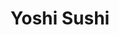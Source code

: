 ---
layout: place
title: "Yoshi Sushi"
permalink: /new-york/latham/yoshi-sushi.html
stateAbbr: NY
stateName: New York
cityName: Latham
seo:
  name: "Yoshi Sushi"
  type: Restaurant
  links: http://yoshisushialbany.com/
description: "Longtime local standby offers traditional rolls in a family-friendly setting with a BYOB policy. Looking for sushi in Latham, New York? Check out Yoshi Sushi..."
place_id: ChIJERwd_DAM3okRVc4gxYJAiGo
photos:
  - name: >-
      places/ChIJERwd_DAM3okRVc4gxYJAiGo/photos/AeeoHcKNJe7Rn0XoDkmse_u4xqYQH5TZmdguyFxdZL3dsPqD92J_Ix5msvCRiwzRWxS0WxZxpJwB5_C9cq_yFTS7iAeSoJy8MoMjwksU0nAFIX3t_qX3Ni04pxJz6_LT2khQtHFTGEhimPLX6tuSNBqm0BVI7wGrVt2YNTjXBqDZ4SOymzSDDHTA0iGszKYF3R656WvyhrvIcVXELf6bZkyiZYUT5qylbphd19XY8b0pmU7m10s_jWOubV9l6zUsyrJ3Q7pf0K0da4xKgOjCSJSiCrfd_g6go8gCsgJUJ-rKwXYXLlJNGLROuhNP1i7L8ZWNSpr8t4EhvGRxrJ8Pwhw7M2OxPMu-MbJSwT86o30AveFDXTmJiiPGSvF0f5ieDMIiTFTbHBAjP9e3lscmrFrbY7qDHyaeYMRAWvsE6uswlWyaXw9k
    widthPx: 4032
    heightPx: 3024
    authorAttributions:
      - displayName: Gabe Anderson
        uri: https://maps.google.com/maps/contrib/103120712482356565453
        photoUri: >-
          https://lh3.googleusercontent.com/a/ACg8ocKZ833-21o0YsePQe7wd-ZUtUnop7W6bxPaYNElgyiKzu8csQ=s100-p-k-no-mo
    flagContentUri: >-
      https://www.google.com/local/imagery/report/?cb_client=maps_api_places.places_api&image_key=!1e10!2sCIHM0ogKEICAgICx_pmpkQE&hl=en-US
    googleMapsUri: >-
      https://www.google.com/maps/place//data=!3m4!1e2!3m2!1sCIHM0ogKEICAgICx_pmpkQE!2e10!4m2!3m1!1s0x89de0c30fc1d1c11:0x6a884082c520ce55
  - name: >-
      places/ChIJERwd_DAM3okRVc4gxYJAiGo/photos/AeeoHcIqQh0FJLBkMVdXLYzai1AG_iwJDxzigNbGHs752PPueceCPFUsfqHyvU1kFGrBQd5aMj_hMeeuDqcfewRBfx-yEgETgDY58IgnMLUZ_SkBEqWsHtucvk5szMa4yUzaPRoRrrlT83iWTl8Ecsxp4kkKXAOyDo1bvi64s-J1tpvmU86xWwlbBn5voFvT-ZMF01Z79K38aebD0cm6F8OJBTAA5EZNq6KtTL1tE_zpY-E08Ri5cv_RN3v7LU1nhaFT3SSYNx3iupn1eLk9ADR5wKlIrjcBUxms2mfCeJVMUadHnbKMyMnIkPVVuqCKZ9cIqNRdZK7K3Ed1IhKBGdK55h4fIE2iCDwc4eRR_d2wPuG9gy9qjKlpGtLToPiTt3zvu5DqMl1QuVif3vFMviVBYRWvFos-K6mzNcT53ix0KhtOMQ
    widthPx: 4618
    heightPx: 3464
    authorAttributions:
      - displayName: Jennifer Wick
        uri: https://maps.google.com/maps/contrib/102538683538809915787
        photoUri: >-
          https://lh3.googleusercontent.com/a-/ALV-UjUY7YdXJ3z7CnPTDZrHU02TTshWn-_vubm29z_x0Cu4OefbUMqH=s100-p-k-no-mo
    flagContentUri: >-
      https://www.google.com/local/imagery/report/?cb_client=maps_api_places.places_api&image_key=!1e10!2sCIHM0ogKEICAgIC4nsLzfw&hl=en-US
    googleMapsUri: >-
      https://www.google.com/maps/place//data=!3m4!1e2!3m2!1sCIHM0ogKEICAgIC4nsLzfw!2e10!4m2!3m1!1s0x89de0c30fc1d1c11:0x6a884082c520ce55
  - name: >-
      places/ChIJERwd_DAM3okRVc4gxYJAiGo/photos/AeeoHcL8Jsz996alMdWNW0OKgq0SoSKKXNOFb5k1E0g1b7ejLKayX2QdXOJXKcryiZWrPRewJMZ_J5_ii3P4yn14ay3p6C7z1vTxKd2aQNHoBTICgUBgdFPL0PzZjATpFlbAGRZeeW6UWF74FZoE4NvCfnK00pBpcqsOVfE_tFNJKj6E_xPcSrk-rANLtCHNE_aSES9JluTc4M4PTJJfoCd5PaQa2Yfm7VHFTQXa_FPqadkOGQIF8ckZ_h2EZb6qQl8BPV05OHrw5_E6XSyGsBX15H4P4SMupZ6WuMRgUiunHIoRHruijjJ5fTxmRpZCnW3hl3k9RyR3WBKFbM0Ne1qizLDSKBevmGZTYl4R-Y5EgZqF1mHhjicGUOJp47sHvcM3-ZJJrSWvpCHJs6OEgZUtJ2IJHz2-MTKJj0VuQxuz8FJidthh
    widthPx: 2992
    heightPx: 2992
    authorAttributions:
      - displayName: Ben Babcock
        uri: https://maps.google.com/maps/contrib/118389987670493906598
        photoUri: >-
          https://lh3.googleusercontent.com/a/ACg8ocJRhZ1S-5GSwVEak5GRDfzu6qbzTNj8mZd5ft6EdEy4tipUqw=s100-p-k-no-mo
    flagContentUri: >-
      https://www.google.com/local/imagery/report/?cb_client=maps_api_places.places_api&image_key=!1e10!2sCIHM0ogKEICAgMCIzYvf6wE&hl=en-US
    googleMapsUri: >-
      https://www.google.com/maps/place//data=!3m4!1e2!3m2!1sCIHM0ogKEICAgMCIzYvf6wE!2e10!4m2!3m1!1s0x89de0c30fc1d1c11:0x6a884082c520ce55
  - name: >-
      places/ChIJERwd_DAM3okRVc4gxYJAiGo/photos/AeeoHcI9QV2Lpr8PZ8ACJIzr6oyHALREAf_4mMKAUCQEpgLHj3DxVbFWu-6AseppAA5sKLUoatA2m6YcFdZuRTfT5Ll24lOlp35-UQudwpwfE0rwTLv_rIZ6koxZ26PuUnE2GG6OhLl6x3e9ZfjmsBugL6rApDvLrxzL6XRlx_DQQ6oHbr_HJNzgcV8JDh2hi_9ckK6-Mz-mcUdVwuCQ0Ay2yHX63jlWrP7AI3llL6k1ZMu4uJDVRfVuFsuHfdTvxAOgdD0cRWmaIwvoF-VRuTLyp1NHHTN_syuZ3vXovDvPxREQd7Rlv14GYMjkptPrmd0VrkHc5b9-v7Uu2HFzy5UXAr0neUZgQ5MNscXcHqjaQIeEr9C66JWJgXlGV7uzgmFY136tBSoCevRz51pmmOdM93muECWotIsvp5mC48r36iqZwc5E
    widthPx: 1179
    heightPx: 1416
    authorAttributions:
      - displayName: Gunish Kaur Gujral
        uri: https://maps.google.com/maps/contrib/114247939674880808620
        photoUri: >-
          https://lh3.googleusercontent.com/a/ACg8ocIZnQU19CzInV-zIBnfyITcD3l9qzzRTn2RpakKC6BW7j_v5xwT=s100-p-k-no-mo
    flagContentUri: >-
      https://www.google.com/local/imagery/report/?cb_client=maps_api_places.places_api&image_key=!1e10!2sCIHM0ogKEICAgICT1dn21QE&hl=en-US
    googleMapsUri: >-
      https://www.google.com/maps/place//data=!3m4!1e2!3m2!1sCIHM0ogKEICAgICT1dn21QE!2e10!4m2!3m1!1s0x89de0c30fc1d1c11:0x6a884082c520ce55
  - name: >-
      places/ChIJERwd_DAM3okRVc4gxYJAiGo/photos/AeeoHcJk_HoOGNRM0PTFRK2CJb1pLWMmZCFKZIE7WBdW83po7awO5uCtKlaqjHE-8F3sTJfGb808ryjw112-mHv3rEGS-_2WNhWCpxguFQPOkNw0cqIaB1RpBKKfRnRTnO017SHMQd8efW79RB8bkPtFuK-g7VnLrl7asyL7cWYTZvakwCtc3LFEu-7Uy9_E8wmZ7a42b46zVNHdZdOe5ztGTP6ei3Ro9YD-pIICzCz-WA0HwdTNxNLJPbcL2JFTN0ZTkveJvavqvtsefLAU-dYUeBoBNoHap9TvAQ_fA8AdFbDBlD-VHicmuaNcF1qw8YyRo4KdweRSfhz4dl1PmibReLG5WBIf7hy8rMNXjBLNoNtEXJnNvz4LX26PLM7H1lq587ps_f30eUe-NYxcVNRUWzsO0qcJdW8a9Mulfl8WiwjmIzg4X13DOOCNCZyht6S-
    widthPx: 2950
    heightPx: 2676
    authorAttributions:
      - displayName: Ben Babcock
        uri: https://maps.google.com/maps/contrib/118389987670493906598
        photoUri: >-
          https://lh3.googleusercontent.com/a/ACg8ocJRhZ1S-5GSwVEak5GRDfzu6qbzTNj8mZd5ft6EdEy4tipUqw=s100-p-k-no-mo
    flagContentUri: >-
      https://www.google.com/local/imagery/report/?cb_client=maps_api_places.places_api&image_key=!1e10!2sCIABIhADydER5C1nfmfvEhIAA5SD&hl=en-US
    googleMapsUri: >-
      https://www.google.com/maps/place//data=!3m4!1e2!3m2!1sCIABIhADydER5C1nfmfvEhIAA5SD!2e10!4m2!3m1!1s0x89de0c30fc1d1c11:0x6a884082c520ce55
  - name: >-
      places/ChIJERwd_DAM3okRVc4gxYJAiGo/photos/AeeoHcJ0g8ufYlGZ9DN9vTsvzUWPpMe7RfJrgO-QbuhlsG5BYRR_sZULJRdEkB1ix4_v1kBGWa_k164dOoYHV7PxQ-wGHDgj-uD8gTYbNpSnoD3tsF9ry2FDf-A8ywXSMg5UHbdpRiAsR7WXhojUPDJM_I3V7zp0C3h5ywK-HKfza0eb0Ba6RxEKkCOb_2moE1aLo149miaixunT4DIY9wneecM4K9FGhSHoTOI7i_qfswj6nwv5TjkjPKLkWn7u1dntNFYhLGzgkWqkQD61u0Y1i4wHcHLAKAsTlKKbZJOKekONGJ8SpM9xSWNI5UNY6lZIshiPqN5x6XZE3ViPd7M_192cn4t5XasGPzVit6T8T1xzoans0TuijkN6h515ZUVdDpvQTVdzIvF_bgwfSS999aRFZcmsEIhI2oI-oCQZkUU7Y-cA
    widthPx: 1011
    heightPx: 1066
    authorAttributions:
      - displayName: Gunish Kaur Gujral
        uri: https://maps.google.com/maps/contrib/114247939674880808620
        photoUri: >-
          https://lh3.googleusercontent.com/a/ACg8ocIZnQU19CzInV-zIBnfyITcD3l9qzzRTn2RpakKC6BW7j_v5xwT=s100-p-k-no-mo
    flagContentUri: >-
      https://www.google.com/local/imagery/report/?cb_client=maps_api_places.places_api&image_key=!1e10!2sCIHM0ogKEICAgICT1dn2tQE&hl=en-US
    googleMapsUri: >-
      https://www.google.com/maps/place//data=!3m4!1e2!3m2!1sCIHM0ogKEICAgICT1dn2tQE!2e10!4m2!3m1!1s0x89de0c30fc1d1c11:0x6a884082c520ce55
  - name: >-
      places/ChIJERwd_DAM3okRVc4gxYJAiGo/photos/AeeoHcKlNotO38nVqWPtD50FdvE5X2aYf42nH7ewsprlmL60zq3AIgwA9I2aT3Ym4ZR0bwXM3d1P6G7EXJxvEJAQaHIm6p1WCKZICYcV3mXQljMrky1JWngG3a2KEhgO0_dz2uzHYOWvTctJEi7l5MOisN-rAMkPl6vK_1uqIXxQ_l1KodU3_6WMvzPtqUvPt5oC_cFLmTCJ9RFVZU-zz-zGhI_Pwv6ZtDncdHsWo2t_WKPuFWqCJ2mkG3KedDdEyNdXnCpVgA-BTbzSVPSbQi8cmBLpY-BMi0Jxv-0n8QjN8zUt4xUDvBrfc_UvAqvl0uqHGJ2IXSVFKs1OifJmrfCC-YCr3Zl1VsqVCm3ZYP3OQXZrSVkIfQy7OCwYBHwzutkPAhPblacxaHyIkEcAeZfvphwR6F8i0uhWJ6yqfh7J7GwTc_4
    widthPx: 3264
    heightPx: 2448
    authorAttributions:
      - displayName: Michael Zuker
        uri: https://maps.google.com/maps/contrib/108256190732711281596
        photoUri: >-
          https://lh3.googleusercontent.com/a-/ALV-UjVBhrcQRIbjIv0zfkEl6Us4S54epH3r5lWT_4iJWD3sxqspC627=s100-p-k-no-mo
    flagContentUri: >-
      https://www.google.com/local/imagery/report/?cb_client=maps_api_places.places_api&image_key=!1e10!2sCIHM0ogKEICAgIDq-s_ilwE&hl=en-US
    googleMapsUri: >-
      https://www.google.com/maps/place//data=!3m4!1e2!3m2!1sCIHM0ogKEICAgIDq-s_ilwE!2e10!4m2!3m1!1s0x89de0c30fc1d1c11:0x6a884082c520ce55
  - name: >-
      places/ChIJERwd_DAM3okRVc4gxYJAiGo/photos/AeeoHcKe3OzVEKjAe7QU1W6zO6Uxz0ZZHhVeoATyEgEUrNdTumRbMLeMmgw4MJIRM_Jg1bLclKGDiRVlSqjrinage7ODrESisgZk4X1H536KfuLOnAPwSNUQArLH50eIMaiYuCUanz-4ilPQiM_p9fSItv89hyDtp9K8hBowLwjwmrkZ-36RjfByOXOq00Z2MH0a-zbra1RSCLG3PVRGDRb6BJ_Zj0xKT6RhVBXPZ-eTk6SxsYIpgexm1HZMKzCzzdnqp7S0HT7amNgbkKw_Y3dta9NNZWeafKIhvs7iBQ9g7CAWeSnUQvkl3dJQ0dKMnjXMSkeVpseVqH1TepmUCob6ZQDw4SaMrONvqzw1NSq14jQ0NDdYY2jELYdIidMor2m2_xO8d0kywCd9e5RboQ0Hn5sx0U4KqE67nM-vM2oFruclVWk
    widthPx: 1960
    heightPx: 4032
    authorAttributions:
      - displayName: Tim MacEachron
        uri: https://maps.google.com/maps/contrib/116293907962652249455
        photoUri: >-
          https://lh3.googleusercontent.com/a-/ALV-UjV1jhm8_RG0L7LdxDCiO9SOr6BPCGU_BEn8oyqM5E4TkU3-SEQ=s100-p-k-no-mo
    flagContentUri: >-
      https://www.google.com/local/imagery/report/?cb_client=maps_api_places.places_api&image_key=!1e10!2sCIHM0ogKEICAgIDJjbfThgE&hl=en-US
    googleMapsUri: >-
      https://www.google.com/maps/place//data=!3m4!1e2!3m2!1sCIHM0ogKEICAgIDJjbfThgE!2e10!4m2!3m1!1s0x89de0c30fc1d1c11:0x6a884082c520ce55
  - name: >-
      places/ChIJERwd_DAM3okRVc4gxYJAiGo/photos/AeeoHcIMeuWUc6mwVWxzbZVEsEFAcK8dvEUIZGyHMa5sX-LommzgOI7foh-yYNsuKhhKQ2aLH0BYoUfAUMtNKIixfokTLym3uI_g1jC8nLHBAEizSBMWA763iLlU0MmFmxEAjkv7KrMomY748A2NfNJ-kIdbFK-pjvR-UXzBClzxoVNcfNbuKsCkYmW-uXjRdpqaSPQl1dOQTqMHv-Dyl7COvakEzb1-P1nbRYoCLQSquJCO8FBzg15ZOdesWMqU7B8s8DwvuN_9-LibLu9_8V8B6nIaSFezSzqudS8C4_ZWdvL9tip9bThXlf8yQ-dlKIMAqfViCAhSQ_Ppy336BcE_joyRDGpm-012PKeMi5QVgUf5iRra5VwWYNOuwwLBwLnXqLisewRNnRjvA1sJ_g-Jko3Xzv58sRQ9eahb2UTLgdbHKQ
    widthPx: 3000
    heightPx: 4000
    authorAttributions:
      - displayName: Left Field Lou
        uri: https://maps.google.com/maps/contrib/103517334293633231971
        photoUri: >-
          https://lh3.googleusercontent.com/a-/ALV-UjUEP7nwf5UgHpv1-uWrgTQrTfXj-I_pJEvZWSL-AohgnHPwP4k=s100-p-k-no-mo
    flagContentUri: >-
      https://www.google.com/local/imagery/report/?cb_client=maps_api_places.places_api&image_key=!1e10!2sCIHM0ogKEICAgICT8-2_VA&hl=en-US
    googleMapsUri: >-
      https://www.google.com/maps/place//data=!3m4!1e2!3m2!1sCIHM0ogKEICAgICT8-2_VA!2e10!4m2!3m1!1s0x89de0c30fc1d1c11:0x6a884082c520ce55
  - name: >-
      places/ChIJERwd_DAM3okRVc4gxYJAiGo/photos/AeeoHcKRQ-BFwvinwKtU7lCbia2HC-wFK5Nv8mGLbvxTg_72LnGpqYIzhiYTZLCITWbSGWPI_6h0ybPdgSlGdZcQgM_puwh5-uqx9NllXdB912xsGNHuIdAAelc_QbbOi3gLDE-7Ygug-GMh2NKOcN1vBiqVlQ6av_XObUm28f0U9-D3LGarhdDGlUPbMaN1PltzqPLcXH1ZOvcEt5CIHZjt4tABa8Xe8RqeARdM_H-mbvQGBEqgszAjSn7TOWEtK28fh2RS2DU2FyKw1SeDNGUHrk0Ipq0rP4PyQerltcofnAq0ylHOamWPc59Av4n2_jgBPAGtjk79EFIOUiHrK0FbLoTfhwLC4l2W0bBCGjfEO38eiWblcR4FNoGCrPxXum4fJ1YmbGOOG_5tQXUSwsdJiY3ofUScC8cRY3rN8geoJa-Z2d4
    widthPx: 2560
    heightPx: 1920
    authorAttributions:
      - displayName: Chad Stigi
        uri: https://maps.google.com/maps/contrib/108120792470814727311
        photoUri: >-
          https://lh3.googleusercontent.com/a-/ALV-UjXCkExuS28Levg5bxmNBi7RdoshesM2dVXzJ2x0Rm_68zqnI0WA=s100-p-k-no-mo
    flagContentUri: >-
      https://www.google.com/local/imagery/report/?cb_client=maps_api_places.places_api&image_key=!1e10!2sCIHM0ogKEICAgIC4oqL81AE&hl=en-US
    googleMapsUri: >-
      https://www.google.com/maps/place//data=!3m4!1e2!3m2!1sCIHM0ogKEICAgIC4oqL81AE!2e10!4m2!3m1!1s0x89de0c30fc1d1c11:0x6a884082c520ce55
address: '640 Loudon Rd # 5, Latham, NY 12110, USA'
street: '640 Loudon Rd # 5'
city: Latham
state: NY
zip: '12110'
country: USA
neighborhood: Newtonville
latitude: '42.733939'
longitude: '-73.762725'
accessibility_options:
  wheelchairAccessibleParking: true
  wheelchairAccessibleEntrance: true
  wheelchairAccessibleRestroom: true
  wheelchairAccessibleSeating: true
business_status: OPERATIONAL
name: Yoshi Sushi
google_maps_links:
  directionsUri: >-
    https://www.google.com/maps/dir//''/data=!4m7!4m6!1m1!4e2!1m2!1m1!1s0x89de0c30fc1d1c11:0x6a884082c520ce55!3e0
  placeUri: https://maps.google.com/?cid=7676456495250198101
  writeAReviewUri: >-
    https://www.google.com/maps/place//data=!4m3!3m2!1s0x89de0c30fc1d1c11:0x6a884082c520ce55!12e1
  reviewsUri: >-
    https://www.google.com/maps/place//data=!4m4!3m3!1s0x89de0c30fc1d1c11:0x6a884082c520ce55!9m1!1b1
  photosUri: >-
    https://www.google.com/maps/place//data=!4m3!3m2!1s0x89de0c30fc1d1c11:0x6a884082c520ce55!10e5
primary_type: Sushi Restaurant
opening_hours:
  regular: null
  current: null
secondary_opening_hours:
  regular:
    weekdayDescriptions: null
    type: null
  current:
    weekdayDescriptions: null
    type: null
phone: (518) 783-6100
price_level: PRICE_LEVEL_MODERATE
price_range: $20 &ndash; $30
rating: '4.6'
rating_count: 283
website: http://yoshisushialbany.com/
reviews:
  - name: >-
      places/ChIJERwd_DAM3okRVc4gxYJAiGo/reviews/ChdDSUhNMG9nS0VJQ0FnSUNUOC0yX3BBRRAB
    relativePublishTimeDescription: 10 months ago
    rating: 5
    text:
      text: >-
        Sushi restaurant with an old school flare, just the way I love it. The
        sushi rolls were delicious & and fresh, and the octopus sunomomo was on
        another level! Everything was great, and the sushi master was fast &
        efficient. I am coming back to try other things on the menu very soon.
      languageCode: en
    originalText:
      text: >-
        Sushi restaurant with an old school flare, just the way I love it. The
        sushi rolls were delicious & and fresh, and the octopus sunomomo was on
        another level! Everything was great, and the sushi master was fast &
        efficient. I am coming back to try other things on the menu very soon.
      languageCode: en
    authorAttribution:
      displayName: Left Field Lou
      uri: https://www.google.com/maps/contrib/103517334293633231971/reviews
      photoUri: >-
        https://lh3.googleusercontent.com/a-/ALV-UjUEP7nwf5UgHpv1-uWrgTQrTfXj-I_pJEvZWSL-AohgnHPwP4k=s128-c0x00000000-cc-rp-mo-ba6
    publishTime: '2024-05-19T02:31:04.854617Z'
    flagContentUri: >-
      https://www.google.com/local/review/rap/report?postId=ChdDSUhNMG9nS0VJQ0FnSUNUOC0yX3BBRRAB&d=17924085&t=1
    googleMapsUri: >-
      https://www.google.com/maps/reviews/data=!4m6!14m5!1m4!2m3!1sChdDSUhNMG9nS0VJQ0FnSUNUOC0yX3BBRRAB!2m1!1s0x89de0c30fc1d1c11:0x6a884082c520ce55
  - name: >-
      places/ChIJERwd_DAM3okRVc4gxYJAiGo/reviews/ChdDSUhNMG9nS0VJQ0FnSUQzMXVxRTZnRRAB
    relativePublishTimeDescription: 5 months ago
    rating: 5
    text:
      text: >-
        Every single dish brought in was very fresh, tasty and prepared with
        great care. Rolls were melting in our mouth and the Yoshi Sushi roll is
        very impressive. Highly recommended!
      languageCode: en
    originalText:
      text: >-
        Every single dish brought in was very fresh, tasty and prepared with
        great care. Rolls were melting in our mouth and the Yoshi Sushi roll is
        very impressive. Highly recommended!
      languageCode: en
    authorAttribution:
      displayName: White Lily Yoga
      uri: https://www.google.com/maps/contrib/114418890529451534602/reviews
      photoUri: >-
        https://lh3.googleusercontent.com/a/ACg8ocIuzLgwbEEnAXASBhCwQ_oo8nnNHTrpccFcG6A5Z0lWK6f9oQ=s128-c0x00000000-cc-rp-mo
    publishTime: '2024-11-14T22:04:50.560293Z'
    flagContentUri: >-
      https://www.google.com/local/review/rap/report?postId=ChdDSUhNMG9nS0VJQ0FnSUQzMXVxRTZnRRAB&d=17924085&t=1
    googleMapsUri: >-
      https://www.google.com/maps/reviews/data=!4m6!14m5!1m4!2m3!1sChdDSUhNMG9nS0VJQ0FnSUQzMXVxRTZnRRAB!2m1!1s0x89de0c30fc1d1c11:0x6a884082c520ce55
  - name: >-
      places/ChIJERwd_DAM3okRVc4gxYJAiGo/reviews/ChdDSUhNMG9nS0VJQ0FnTURRellMZXR3RRAB
    relativePublishTimeDescription: a month ago
    rating: 5
    text:
      text: >-
        Very delicious meal that was absolutely super fresh and didn't have any
        hints of fishy taste compared to all the other sushi restaurants I've
        had in the capital region. The selection of fish and its preparation was
        genuinely made with love and care. A husband and wife run this place
        without any other workers, so I'd advise only patient and understanding
        individuals who truly know how to appreciate someone's time and art to
        go here. My cup did have something stuck to it, but nothing a little
        wipe can't take off. Probably just missed it. Regardless of that, the
        overall place is kept very clean, and the food, once again, was
        wonderfully made and fresh. Tummies are satisfied, and I will recommend
        this place to everyone I know.
      languageCode: en
    originalText:
      text: >-
        Very delicious meal that was absolutely super fresh and didn't have any
        hints of fishy taste compared to all the other sushi restaurants I've
        had in the capital region. The selection of fish and its preparation was
        genuinely made with love and care. A husband and wife run this place
        without any other workers, so I'd advise only patient and understanding
        individuals who truly know how to appreciate someone's time and art to
        go here. My cup did have something stuck to it, but nothing a little
        wipe can't take off. Probably just missed it. Regardless of that, the
        overall place is kept very clean, and the food, once again, was
        wonderfully made and fresh. Tummies are satisfied, and I will recommend
        this place to everyone I know.
      languageCode: en
    authorAttribution:
      displayName: Linh Le
      uri: https://www.google.com/maps/contrib/107986995859604847914/reviews
      photoUri: >-
        https://lh3.googleusercontent.com/a-/ALV-UjXOgWaHnsfvjx-YZU6yEedx_KqfYcyrDQT6941zJLD1pPJ21fLt=s128-c0x00000000-cc-rp-mo
    publishTime: '2025-03-13T01:24:01.642914Z'
    flagContentUri: >-
      https://www.google.com/local/review/rap/report?postId=ChdDSUhNMG9nS0VJQ0FnTURRellMZXR3RRAB&d=17924085&t=1
    googleMapsUri: >-
      https://www.google.com/maps/reviews/data=!4m6!14m5!1m4!2m3!1sChdDSUhNMG9nS0VJQ0FnTURRellMZXR3RRAB!2m1!1s0x89de0c30fc1d1c11:0x6a884082c520ce55
  - name: >-
      places/ChIJERwd_DAM3okRVc4gxYJAiGo/reviews/ChZDSUhNMG9nS0VJQ0FnTURRMDhQN093EAE
    relativePublishTimeDescription: a month ago
    rating: 5
    text:
      text: >-
        Best sushi we have eaten in years, if not ever. Mom and pop shop, and
        every roll is made fresh, so you gotta be patient. (Came in right after
        a giant party of businessmen, and when I tell you we didn’t get our food
        for an hour and the sushi was worth the wait, you catch my drift!) The
        salmon skin with salmon on top absolutely to die for. Yoshi is very
        clearly a master of his craft!
      languageCode: en
    originalText:
      text: >-
        Best sushi we have eaten in years, if not ever. Mom and pop shop, and
        every roll is made fresh, so you gotta be patient. (Came in right after
        a giant party of businessmen, and when I tell you we didn’t get our food
        for an hour and the sushi was worth the wait, you catch my drift!) The
        salmon skin with salmon on top absolutely to die for. Yoshi is very
        clearly a master of his craft!
      languageCode: en
    authorAttribution:
      displayName: Taryn Hallweaver
      uri: https://www.google.com/maps/contrib/112089522529654532923/reviews
      photoUri: >-
        https://lh3.googleusercontent.com/a-/ALV-UjWzhX4m9pwRDTPeeX_9_50l8FzLGtFp8mtySZRz1CXInKITqEf8=s128-c0x00000000-cc-rp-mo-ba2
    publishTime: '2025-03-14T00:49:34.375484Z'
    flagContentUri: >-
      https://www.google.com/local/review/rap/report?postId=ChZDSUhNMG9nS0VJQ0FnTURRMDhQN093EAE&d=17924085&t=1
    googleMapsUri: >-
      https://www.google.com/maps/reviews/data=!4m6!14m5!1m4!2m3!1sChZDSUhNMG9nS0VJQ0FnTURRMDhQN093EAE!2m1!1s0x89de0c30fc1d1c11:0x6a884082c520ce55
  - name: >-
      places/ChIJERwd_DAM3okRVc4gxYJAiGo/reviews/ChdDSUhNMG9nS0VJQ0FnSURwa29xRGh3RRAB
    relativePublishTimeDescription: a week ago
    rating: 5
    text:
      text: >-
        We were visiting the area and decided we wanted sushi. Yoshi Sushi
        appeared to be owned by a mom and pop. He was chef and she was the
        waitress.  I think they were at-least in their late 60s.  Overall, the
        sushi was well done and reasonably priced. You check the boxes on a
        paper menu with your order and she collects it. Tea is given upon being
        seated. The miso soup was surprisingly fantastic.  The salad was
        standard. The spices used on the sushi pulled everything together. Our
        personal favorite was the a spicy tuna roll.
      languageCode: en
    originalText:
      text: >-
        We were visiting the area and decided we wanted sushi. Yoshi Sushi
        appeared to be owned by a mom and pop. He was chef and she was the
        waitress.  I think they were at-least in their late 60s.  Overall, the
        sushi was well done and reasonably priced. You check the boxes on a
        paper menu with your order and she collects it. Tea is given upon being
        seated. The miso soup was surprisingly fantastic.  The salad was
        standard. The spices used on the sushi pulled everything together. Our
        personal favorite was the a spicy tuna roll.
      languageCode: en
    authorAttribution:
      displayName: Mrs. F
      uri: https://www.google.com/maps/contrib/117405496238045251683/reviews
      photoUri: >-
        https://lh3.googleusercontent.com/a-/ALV-UjVOn2sT8jqQZKlvbkISOZkqqvukoCPEDrinxKU6VfrBpNARqx3f=s128-c0x00000000-cc-rp-mo-ba4
    publishTime: '2025-04-05T13:16:24.079973Z'
    flagContentUri: >-
      https://www.google.com/local/review/rap/report?postId=ChdDSUhNMG9nS0VJQ0FnSURwa29xRGh3RRAB&d=17924085&t=1
    googleMapsUri: >-
      https://www.google.com/maps/reviews/data=!4m6!14m5!1m4!2m3!1sChdDSUhNMG9nS0VJQ0FnSURwa29xRGh3RRAB!2m1!1s0x89de0c30fc1d1c11:0x6a884082c520ce55
parking_options:
  freeParkingLot: true
  freeStreetParking: true
  paidStreetParking: false
  valetParking: false
payment_options:
  acceptsCreditCards: true
  acceptsDebitCards: true
  acceptsCashOnly: false
allow_dogs: null
curbside_pickup: null
delivery: false
dine_in: true
good_for_children: true
good_for_groups: true
good_for_sports: false
live_music: false
menu_for_children: false
outdoor_seating: false
reservable: true
restroom: true
serves_beer: true
serves_breakfast: false
serves_brunch: false
serves_cocktails: false
serves_coffee: false
serves_dinner: true
serves_dessert: true
serves_lunch: true
serves_vegetarian_food: null
serves_wine: null
takeout: true
summary: >-
  Longtime local standby offers traditional rolls in a family-friendly setting
  with a BYOB policy.

---